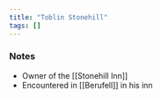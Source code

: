 ```yaml
---
title: "Toblin Stonehill"
tags: []
---
```


### Notes

- Owner of the [[Stonehill Inn]]
- Encountered in [[Berufell]] in his inn

